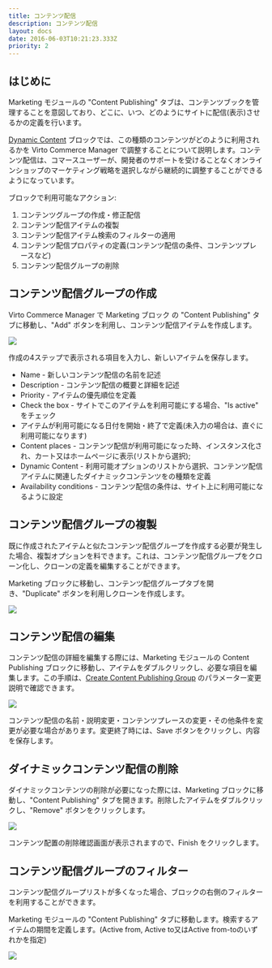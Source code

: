 ```yaml
---
title: コンテンツ配信
description: コンテンツ配信
layout: docs
date: 2016-06-03T10:21:23.333Z
priority: 2
---
```

## はじめに

Marketing モジュールの "Content Publishing" タブは、コンテンツブックを管理することを意図しており、どこに、いつ、どのようにサイトに配信(表示)させるかの定義を行います。

[Dynamic Content](docs/old-versions/vc111userguide-jp/marketing/dynamic-content) ブロックでは、この種類のコンテンツがどのように利用されるかを Virto Commerce Manager で調整することについて説明します。コンテンツ配信は、コマースユーザーが、開発者のサポートを受けることなくオンラインショップのマーケティング戦略を選択しながら継続的に調整することができるようになっています。

ブロックで利用可能なアクション:

1. コンテンツグループの作成・修正配信
2. コンテンツ配信アイテムの複製
3. コンテンツ配信アイテム検索のフィルターの適用
4. コンテンツ配信プロパティの定義(コンテンツ配信の条件、コンテンツプレースなど)
5. コンテンツ配信グループの削除

## コンテンツ配信グループの作成

Virto Commerce Manager で Marketing ブロック の "Content Publishing" タブに移動し、"Add" ボタンを利用し、コンテンツ配信アイテムを作成します。

![](../../../../assets/images/docs/001-add-content-publishing.PNG)

作成の4ステップで表示される項目を入力し、新しいアイテムを保存します。

* Name - 新しいコンテンツ配信の名前を記述
* Description - コンテンツ配信の概要と詳細を記述
* Priority - アイテムの優先順位を定義
* Check the box - サイトでこのアイテムを利用可能にする場合、"Is active" をチェック
* アイテムが利用可能になる日付を開始・終了で定義(未入力の場合は、直ぐに利用可能になります)
* Content places - コンテンツ配信が利用可能になった時、インスタンス化され、カート又はホームページに表示(リストから選択);
* Dynamic Content - 利用可能オプションのリストから選択、コンテンツ配信アイテムに関連したダイナミックコンテンツをの種類を定義
* Availability conditions - コンテンツ配信の条件は、サイト上に利用可能になるように設定

## コンテンツ配信グループの複製

既に作成されたアイテムと似たコンテンツ配信グループを作成する必要が発生した場合、複製オプションを料できます。これは、コンテンツ配信グループをクローン化し、クローンの定義を編集することができます。

Marketing ブロックに移動し、コンテンツ配信グループタブを開き、"Duplicate" ボタンを利用しクローンを作成します。

![](../../../../assets/images/docs/003-duplicate-content-publishing.PNG)

## コンテンツ配信の編集

コンテンツ配信の詳細を編集する際には、Marketing モジュールの Content Publishing ブロックに移動し、アイテムをダブルクリックし、必要な項目を編集します。この手順は、[Create Content Publishing Group](docs/old-versions/vc111userguide-jp/marketing/content-publishing/create-content-publishing-group) のパラメーター変更説明で確認できます。

![](../../../../assets/images/docs/002-edit-content-publishing.PNG)

コンテンツ配信の名前・説明変更・コンテンツプレースの変更・その他条件を変更が必要な場合があります。変更終了時には、Save ボタンをクリックし、内容を保存します。

## ダイナミックコンテンツ配信の削除

ダイナミックコンテンツの削除が必要になった際には、Marketing ブロックに移動し、"Content Publishing" タブを開きます。削除したアイテムをダブルクリックし、"Remove" ボタンをクリックします。

![](../../../../assets/images/docs/004-remove-content-publishing.PNG)

コンテンツ配置の削除確認画面が表示されますので、Finish をクリックします。

## コンテンツ配信グループのフィルター

コンテンツ配信グループリストが多くなった場合、ブロックの右側のフィルターを利用することができます。

Marketing モジュールの "Content Publishing" タブに移動します。検索するアイテムの期間を定義します。(Active from, Active to又はActive from-toのいずれかを指定)

![](../../../../assets/images/docs/005-filtering-content-publishing.PNG)